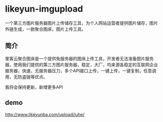 # likeyun-imgupload
一个第三方图片服务器图片上传储存工具，为个人网站运营者提供图片储存，图片外链生成，一款聚合图床，图片上传工具。

简介
---
里客云聚合图床是一个提供免服务器的图床上传工具，开发者无法准备图片服务器，使用我们提供的第三方图片服务器，稳定，大厂，均来源各稳定的互联网企业服务器，快速，无服务器压力，多个API接口上传，一键上传，一键复制，任意调用，无防盗链等优点。



我将会保持更新，新增更多API

demo
---
http://www.likeyunba.com/upload/juhe/
